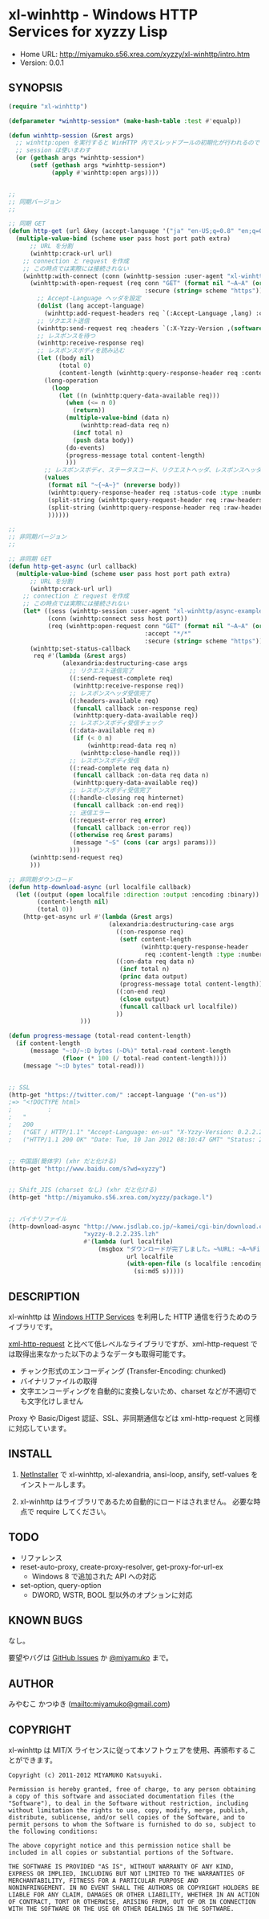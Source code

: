 # xl-winhttp - Windows HTTP Services for xyzzy Lisp

* Home URL: <http://miyamuko.s56.xrea.com/xyzzy/xl-winhttp/intro.htm>
* Version: 0.0.1


## SYNOPSIS

```lisp
(require "xl-winhttp")

(defparameter *winhttp-session* (make-hash-table :test #'equalp))

(defun winhttp-session (&rest args)
  ;; winhttp:open を実行すると WinHTTP 内でスレッドプールの初期化が行われるので
  ;; session は使いまわす
  (or (gethash args *winhttp-session*)
      (setf (gethash args *winhttp-session*)
            (apply #'winhttp:open args))))


;;
;; 同期バージョン
;;

;; 同期 GET
(defun http-get (url &key (accept-language '("ja" "en-US;q=0.8" "en;q=0.6")))
  (multiple-value-bind (scheme user pass host port path extra)
      ;; URL を分割
      (winhttp:crack-url url)
    ;; connection と request を作成
    ;; この時点では実際には接続されない
    (winhttp:with-connect (conn (winhttp-session :user-agent "xl-winhttp/example") host port)
      (winhttp:with-open-request (req conn "GET" (format nil "~A~A" (or path "") (or extra ""))
                                      :secure (string= scheme "https"))
        ;; Accept-Language ヘッダを設定
        (dolist (lang accept-language)
          (winhttp:add-request-headers req `(:Accept-Language ,lang) :coalesce-with-comma t))
        ;; リクエスト送信
        (winhttp:send-request req :headers `(:X-Yzzy-Version ,(software-version)))
        ;; レスポンスを待つ
        (winhttp:receive-response req)
        ;; レスポンスボディを読み込む
        (let ((body nil)
              (total 0)
              (content-length (winhttp:query-response-header req :content-length :type :number)))
          (long-operation
            (loop
              (let ((n (winhttp:query-data-available req)))
                (when (<= n 0)
                  (return))
                (multiple-value-bind (data n)
                    (winhttp:read-data req n)
                  (incf total n)
                  (push data body))
                (do-events)
                (progress-message total content-length)
                )))
          ;; レスポンスボディ、ステータスコード、リクエストヘッダ、レスポンスヘッダを多値で返す
          (values
           (format nil "~{~A~}" (nreverse body))
           (winhttp:query-response-header req :status-code :type :number)
           (split-string (winhttp:query-request-header req :raw-headers) #\NUL)
           (split-string (winhttp:query-response-header req :raw-headers) #\NUL)
           ))))))

;;
;; 非同期バージョン
;;

;; 非同期 GET
(defun http-get-async (url callback)
  (multiple-value-bind (scheme user pass host port path extra)
      ;; URL を分割
      (winhttp:crack-url url)
    ;; connection と request を作成
    ;; この時点では実際には接続されない
    (let* ((sess (winhttp-session :user-agent "xl-winhttp/async-example" :async t))
           (conn (winhttp:connect sess host port))
           (req (winhttp:open-request conn "GET" (format nil "~A~A" (or path "") (or extra ""))
                                      :accept "*/*"
                                      :secure (string= scheme "https"))))
      (winhttp:set-status-callback
       req #'(lambda (&rest args)
               (alexandria:destructuring-case args
                 ;; リクエスト送信完了
                 ((:send-request-complete req)
                  (winhttp:receive-response req))
                 ;; レスポンスヘッダ受信完了
                 ((:headers-available req)
                  (funcall callback :on-response req)
                  (winhttp:query-data-available req))
                 ;; レスポンスボディ受信チェック
                 ((:data-available req n)
                  (if (< 0 n)
                      (winhttp:read-data req n)
                    (winhttp:close-handle req)))
                 ;; レスポンスボディ受信
                 ((:read-complete req data n)
                  (funcall callback :on-data req data n)
                  (winhttp:query-data-available req))
                 ;; レスポンスボディ受信完了
                 ((:handle-closing req hinternet)
                  (funcall callback :on-end req))
                 ;; 送信エラー
                 ((:request-error req error)
                  (funcall callback :on-error req))
                 ((otherwise req &rest params)
                  (message "~S" (cons (car args) params)))
                 )))
      (winhttp:send-request req)
      )))

;; 非同期ダウンロード
(defun http-download-async (url localfile callback)
  (let ((output (open localfile :direction :output :encoding :binary))
        (content-length nil)
        (total 0))
    (http-get-async url #'(lambda (&rest args)
                            (alexandria:destructuring-case args
                              ((:on-response req)
                               (setf content-length
                                     (winhttp:query-response-header
                                      req :content-length :type :number)))
                              ((:on-data req data n)
                               (incf total n)
                               (princ data output)
                               (progress-message total content-length))
                              ((:on-end req)
                               (close output)
                               (funcall callback url localfile))
                              ))
                    )))

(defun progress-message (total-read content-length)
  (if content-length
      (message "~:D/~:D bytes (~D%)" total-read content-length
               (floor (* 100 (/ total-read content-length))))
    (message "~:D bytes" total-read)))


;; SSL
(http-get "https://twitter.com/" :accept-language '("en-us"))
;=> "<!DOCTYPE html>
;          :
;   "
;   200
;   ("GET / HTTP/1.1" "Accept-Language: en-us" "X-Yzzy-Version: 0.2.2.235" "User-Agent: xl-winhttp/example" ...)
;   ("HTTP/1.1 200 OK" "Date: Tue, 10 Jan 2012 08:10:47 GMT" "Status: 200 OK" "X-Transaction: 83ad207851e77640" ...)


;; 中国語(簡体字) (xhr だと化ける)
(http-get "http://www.baidu.com/s?wd=xyzzy")


;; Shift_JIS (charset なし) (xhr だと化ける)
(http-get "http://miyamuko.s56.xrea.com/xyzzy/package.l")


;; バイナリファイル
(http-download-async "http://www.jsdlab.co.jp/~kamei/cgi-bin/download.cgi"
                     "xyzzy-0.2.2.235.lzh"
                     #'(lambda (url localfile)
                         (msgbox "ダウンロードが完了しました。~%URL: ~A~%File: ~A~%MD5: ~A"
                                 url localfile
                                 (with-open-file (s localfile :encoding :binary)
                                   (si:md5 s)))))
```


## DESCRIPTION

xl-winhttp は [Windows HTTP Services](http://msdn.microsoft.com/en-us/library/windows/desktop/aa384273.aspx)
を利用した HTTP 通信を行うためのライブラリです。

[xml-http-request](http://miyamuko.s56.xrea.com/xyzzy/xml-http-request/intro.htm)
と比べて低レベルなライブラリですが、xml-http-request では取得出来なかった以下のようなデータも取得可能です。

  * チャンク形式のエンコーディング (Transfer-Encoding: chunked)
  * バイナリファイルの取得
  * 文字エンコーディングを自動的に変換しないため、charset などが不適切でも文字化けしません

Proxy や Basic/Digest 認証、SSL、非同期通信などは xml-http-request と同様に対応しています。


## INSTALL

1. [NetInstaller](http://www7a.biglobe.ne.jp/~hat/xyzzy/ni.html)
   で xl-winhttp, xl-alexandria, ansi-loop, ansify, setf-values をインストールします。

2. xl-winhttp はライブラリであるため自動的にロードはされません。
   必要な時点で require してください。


## TODO

* リファレンス
* reset-auto-proxy, create-proxy-resolver, get-proxy-for-url-ex
  - Windows 8 で追加された API への対応
* set-option, query-option
  - DWORD, WSTR, BOOL 型以外のオプションに対応


## KNOWN BUGS

なし。

要望やバグは
[GitHub Issues](http://github.com/miyamuko/xl-winhttp/issues) か
[@miyamuko](http://twitter.com/home?status=%40miyamuko%20%23xyzzy%20xl-winhttp%3a%20)
まで。


## AUTHOR

みやむこ かつゆき (<mailto:miyamuko@gmail.com>)


## COPYRIGHT

xl-winhttp は MIT/X ライセンスに従って本ソフトウェアを使用、再頒布することができます。

    Copyright (c) 2011-2012 MIYAMUKO Katsuyuki.

    Permission is hereby granted, free of charge, to any person obtaining
    a copy of this software and associated documentation files (the
    "Software"), to deal in the Software without restriction, including
    without limitation the rights to use, copy, modify, merge, publish,
    distribute, sublicense, and/or sell copies of the Software, and to
    permit persons to whom the Software is furnished to do so, subject to
    the following conditions:

    The above copyright notice and this permission notice shall be
    included in all copies or substantial portions of the Software.

    THE SOFTWARE IS PROVIDED "AS IS", WITHOUT WARRANTY OF ANY KIND,
    EXPRESS OR IMPLIED, INCLUDING BUT NOT LIMITED TO THE WARRANTIES OF
    MERCHANTABILITY, FITNESS FOR A PARTICULAR PURPOSE AND
    NONINFRINGEMENT. IN NO EVENT SHALL THE AUTHORS OR COPYRIGHT HOLDERS BE
    LIABLE FOR ANY CLAIM, DAMAGES OR OTHER LIABILITY, WHETHER IN AN ACTION
    OF CONTRACT, TORT OR OTHERWISE, ARISING FROM, OUT OF OR IN CONNECTION
    WITH THE SOFTWARE OR THE USE OR OTHER DEALINGS IN THE SOFTWARE.
